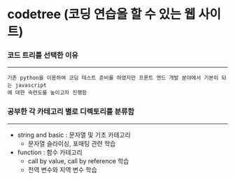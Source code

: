 # codetree (코딩 연습을 할 수 있는 웹 사이트)

### 코드 트리를 선택한 이유
---
```
기존 python을 이용하여 코딩 테스트 준비를 하였지만 프론트 엔드 개발 분야에서 기본이 되는 javascript
에 대한 숙련도를 높이고자 진행함   
```

### 공부한 각 카테고리 별로 디렉토리를 분류함
---
- string and basic : 문자열 및 기초 카테고리
  - 문자열 슬라이싱, 포매팅 관련 학습
- function : 함수 카테고리
  - call by value, call by reference 학습
  - 전역 변수와 지역 변수 학습
